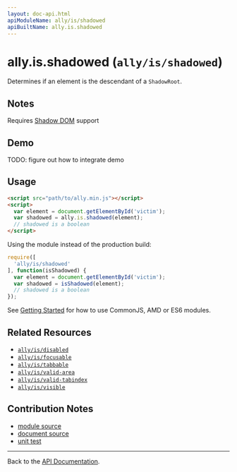 ```yaml
---
layout: doc-api.html
apiModuleName: ally/is/shadowed
apiBuiltName: ally.is.shadowed
---
```


# ally.is.shadowed (`ally/is/shadowed`)

Determines if an element is the descendant of a `ShadowRoot`.


## Notes

Requires [Shadow DOM](http://caniuse.com/#feat=shadowdom) support


## Demo

TODO: figure out how to integrate demo


## Usage

```html
<script src="path/to/ally.min.js"></script>
<script>
  var element = document.getElementById('victim');
  var shadowed = ally.is.shadowed(element);
  // shadowed is a boolean
</script>
```

Using the module instead of the production build:

```js
require([
  'ally/is/shadowed'
], function(isShadowed) {
  var element = document.getElementById('victim');
  var shadowed = isShadowed(element);
  // shadowed is a boolean
});
```

See [Getting Started](../../getting-started.md) for how to use CommonJS, AMD or ES6 modules.


## Related Resources

* [`ally/is/disabled`](disabled.md)
* [`ally/is/focusable`](focusable.md)
* [`ally/is/tabbable`](tabbable.md)
* [`ally/is/valid-area`](valid-area.md)
* [`ally/is/valid-tabindex`](valid-tabindex.md)
* [`ally/is/visible`](visible.md)


## Contribution Notes

* [module source](https://github.com/medialize/ally.js/blob/master/src/is/shadowed.js)
* [document source](https://github.com/medialize/ally.js/blob/master/docs/api/is/shadowed.md)
* [unit test](https://github.com/medialize/ally.js/blob/master/test/unit/is.shadowed.test.js)


---

Back to the [API Documentation](../README.md).

